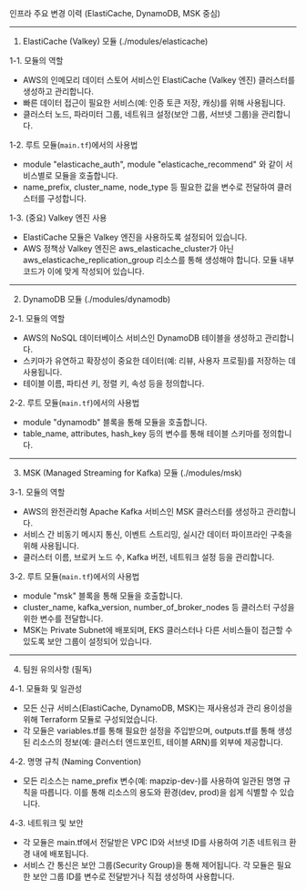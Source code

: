   인프라 주요 변경 이력 (ElastiCache, DynamoDB, MSK 중심)


  ---

  1. ElastiCache (Valkey) 모듈 (./modules/elasticache)

  1-1. 모듈의 역할
   - AWS의 인메모리 데이터 스토어 서비스인 ElastiCache (Valkey 엔진) 클러스터를 생성하고 관리합니다.
   - 빠른 데이터 접근이 필요한 서비스(예: 인증 토큰 저장, 캐싱)를 위해 사용됩니다.
   - 클러스터 노드, 파라미터 그룹, 네트워크 설정(보안 그룹, 서브넷 그룹)을 관리합니다.

  1-2. 루트 모듈(`main.tf`)에서의 사용법
   - module "elasticache_auth", module "elasticache_recommend" 와 같이 서비스별로 모듈을 호출합니다.
   - name_prefix, cluster_name, node_type 등 필요한 값을 변수로 전달하여 클러스터를 구성합니다.

  1-3. (중요) Valkey 엔진 사용
   - ElastiCache 모듈은 Valkey 엔진을 사용하도록 설정되어 있습니다.
   - AWS 정책상 Valkey 엔진은 aws_elasticache_cluster가 아닌 aws_elasticache_replication_group 리소스를 통해 생성해야 합니다. 모듈 내부 코드가 이에 맞게 작성되어 있습니다.

  ---

  2. DynamoDB 모듈 (./modules/dynamodb)

  2-1. 모듈의 역할
   - AWS의 NoSQL 데이터베이스 서비스인 DynamoDB 테이블을 생성하고 관리합니다.
   - 스키마가 유연하고 확장성이 중요한 데이터(예: 리뷰, 사용자 프로필)를 저장하는 데 사용됩니다.
   - 테이블 이름, 파티션 키, 정렬 키, 속성 등을 정의합니다.

  2-2. 루트 모듈(`main.tf`)에서의 사용법
   - module "dynamodb" 블록을 통해 모듈을 호출합니다.
   - table_name, attributes, hash_key 등의 변수를 통해 테이블 스키마를 정의합니다.

  ---

  3. MSK (Managed Streaming for Kafka) 모듈 (./modules/msk)

  3-1. 모듈의 역할
   - AWS의 완전관리형 Apache Kafka 서비스인 MSK 클러스터를 생성하고 관리합니다.
   - 서비스 간 비동기 메시지 통신, 이벤트 스트리밍, 실시간 데이터 파이프라인 구축을 위해 사용됩니다.
   - 클러스터 이름, 브로커 노드 수, Kafka 버전, 네트워크 설정 등을 관리합니다.

  3-2. 루트 모듈(`main.tf`)에서의 사용법
   - module "msk" 블록을 통해 모듈을 호출합니다.
   - cluster_name, kafka_version, number_of_broker_nodes 등 클러스터 구성을 위한 변수를 전달합니다.
   - MSK는 Private Subnet에 배포되며, EKS 클러스터나 다른 서비스들이 접근할 수 있도록 보안 그룹이 설정되어 있습니다.

  ---

  4. 팀원 유의사항 (필독)

  4-1. 모듈화 및 일관성
   - 모든 신규 서비스(ElastiCache, DynamoDB, MSK)는 재사용성과 관리 용이성을 위해 Terraform 모듈로 구성되었습니다.
   - 각 모듈은 variables.tf를 통해 필요한 설정을 주입받으며, outputs.tf를 통해 생성된 리소스의 정보(예: 클러스터 엔드포인트, 테이블 ARN)를 외부에 제공합니다.

  4-2. 명명 규칙 (Naming Convention)
   - 모든 리소스는 name_prefix 변수(예: mapzip-dev-)를 사용하여 일관된 명명 규칙을 따릅니다. 이를 통해 리소스의 용도와 환경(dev, prod)을 쉽게 식별할 수 있습니다.

  4-3. 네트워크 및 보안
   - 각 모듈은 main.tf에서 전달받은 VPC ID와 서브넷 ID를 사용하여 기존 네트워크 환경 내에 배포됩니다.
   - 서비스 간 통신은 보안 그룹(Security Group)을 통해 제어됩니다. 각 모듈은 필요한 보안 그룹 ID를 변수로 전달받거나 직접 생성하여 사용합니다.
